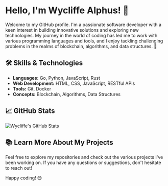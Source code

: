 # Hello, I'm Wycliffe Alphus! 👋

Welcome to my GitHub profile. I'm a passionate software developer with a keen interest in building innovative solutions and exploring new technologies. My journey in the world of coding has led me to work with various programming languages and tools, and I enjoy tackling challenging problems in the realms of blockchain, algorithms, and data structures. 🚀

## 🛠 Skills & Technologies

- **Languages:** Go, Python, JavaScript, Rust
- **Web Development:** HTML, CSS, JavaScript, RESTful APIs
- **Tools:** Git, Docker
- **Concepts:** Blockchain, Algorithms, Data Structures

## 📈 GitHub Stats

![Wycliffe's GitHub Stats](https://github-readme-stats.vercel.app/api?username=WycliffeAlphus&show_icons=true&hide_title=true&count_private=true&hide=prs)

## 📚 Learn More About My Projects

Feel free to explore my repositories and check out the various projects I've been working on. If you have any questions or suggestions, don't hesitate to reach out!

Happy coding! 😊
